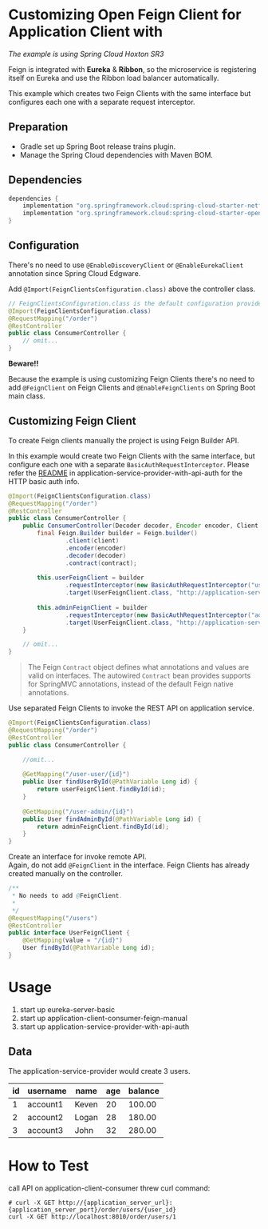 # Customizing Open Feign Client for Application Client with 
_The example is using Spring Cloud Hoxton SR3_

Feign is integrated with **Eureka** & **Ribbon**, so the microservice is registering itself on Eureka and use the Ribbon load balancer automatically.

This example which creates two Feign Clients with the same interface but configures each one with a separate request interceptor.

## Preparation
- Gradle set up Spring Boot release trains plugin.
- Manage the Spring Cloud dependencies with Maven BOM.

## Dependencies
```groovy
dependencies {
    implementation "org.springframework.cloud:spring-cloud-starter-netflix-eureka-client"
    implementation "org.springframework.cloud:spring-cloud-starter-openfeign"
}
```
## Configuration
There's no need to use `@EnableDiscoveryClient` or `@EnableEurekaClient` annotation since Spring Cloud Edgware.

Add `@Import(FeignClientsConfiguration.class)` above the controller class.
```java
// FeignClientsConfiguration.class is the default configuration provided by Spring Cloud Netflix.
@Import(FeignClientsConfiguration.class)
@RequestMapping("/order")
@RestController
public class ConsumerController {
    // omit...
}
```

**Beware!!**

Because the example is using customizing Feign Clients there's no need to add `@FeignClient` on Feign Clients and `@EnableFeignClients` on Spring Boot main class.

## Customizing Feign Client
To create Feign clients manually the project is using Feign Builder API.

In this example would create two Feign Clients with the same interface, but configure each one with a separate `BasicAuthRequestInterceptor`. Please refer the [README](../application-service-provider-with-api-auth/README.md#Authenticated-Users) in application-service-provider-with-api-auth for the HTTP basic auth info.
```java
@Import(FeignClientsConfiguration.class)
@RequestMapping("/order")
@RestController
public class ConsumerController {
    public ConsumerController(Decoder decoder, Encoder encoder, Client client, Contract contract) {
        final Feign.Builder builder = Feign.builder()
                .client(client)
                .encoder(encoder)
                .decoder(decoder)
                .contract(contract);
    
        this.userFeignClient = builder
                .requestInterceptor(new BasicAuthRequestInterceptor("user", "password1"))
                .target(UserFeignClient.class, "http://application-service-provider/");
    
        this.adminFeignClient = builder
                .requestInterceptor(new BasicAuthRequestInterceptor("admin", "password2"))
                .target(UserFeignClient.class, "http://application-service-provider");
    }

    // omit...
}
```
> The Feign `Contract` object defines what annotations and values are valid on interfaces. The autowired `Contract` bean provides supports for SpringMVC annotations, instead of the default Feign native annotations.


Use separated Feign Clients to invoke the REST API on application service.
```java
@Import(FeignClientsConfiguration.class)
@RequestMapping("/order")
@RestController
public class ConsumerController {

    //omit...
    
    @GetMapping("/user-user/{id}")
    public User findUserById(@PathVariable Long id) {
        return userFeignClient.findById(id);
    }
    
    @GetMapping("/user-admin/{id}")
    public User findAdminById(@PathVariable Long id) {
        return adminFeignClient.findById(id);
    }
}
```

Create an interface for invoke remote API. <br>
Again, do not add `@FeignClient` in the interface. Feign Clients has already created manually on the controller.
```java
/**
 * No needs to add @FeignClient.
 * 
 */
@RequestMapping("/users")
@RestController
public interface UserFeignClient {
    @GetMapping(value = "/{id}")
    User findById(@PathVariable Long id);
}
```

# Usage
1. start up eureka-server-basic
2. start up application-client-consumer-feign-manual
3. start up application-service-provider-with-api-auth

## Data
The application-service-provider would create 3 users.

| id | username | name | age | balance |
|---|---|---|---|---|
| 1 | account1 | Keven | 20 | 100.00 |
| 2 | account2 | Logan | 28 | 180.00 |
| 3 | account3 | John | 32 | 280.00 |

# How to Test
call API on application-client-consumer threw curl command:
```shell script
# curl -X GET http://{application_server_url}:{application_server_port}/order/users/{user_id}
curl -X GET http://localhost:8010/order/users/1
```